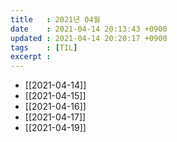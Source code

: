 ```yaml
---
title   : 2021년 04월
date    : 2021-04-14 20:13:43 +0900
updated : 2021-04-14 20:20:17 +0900
tags    : [TIL]
excerpt : 
---
```

- [[2021-04-14]]
- [[2021-04-15]]
- [[2021-04-16]]
- [[2021-04-17]]
- [[2021-04-19]]


